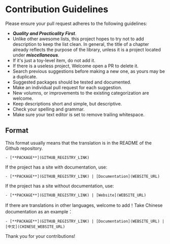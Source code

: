 # Contribution Guidelines

Please ensure your pull request adheres to the following guidelines:

- _**Quality and Practicality First**_.
- Unlike other awesome lists, this project hopes to try not to add description to keep the list clean. In general, the title of a chapter already reflects the purpose of the library, unless it is a project located under _**miscellaneous**_.
- If it's just a toy-level item, do not add it.
- If there is a useless project, Welcome open a PR to delete it.
- Search previous suggestions before making a new one, as yours may be a duplicate.
- Suggested packages should be tested and documented.
- Make an individual pull request for each suggestion.
- New volumns, or improvements to the existing categorization are welcome.
- Keep descriptions short and simple, but descriptive.
- Check your spelling and grammar.
- Make sure your text editor is set to remove trailing whitespace.


## Format

This format usually means that the translation is in the README of the Github repository.

```
- [**PACKAGE**](GITHUB_REGISTRY_LINK)
```

If the project has a site with documentation, use:

```
- [**PACKAGE**](GITHUB_REGISTRY_LINK) | [Documentation](WEBSITE_URL)
```

If the project has a site without documentation, use:

```
- [**PACKAGE**](GITHUB_REGISTRY_LINK) | [Website](WEBSITE_URL)
```

If there are translations in other languages, welcome to add！Take Chinese documentation as an example：

```
- [**PACKAGE**](GITHUB_REGISTRY_LINK) | [Documentation](WEBSITE_URL) | [中文](CHINESE_WEBSITE_URL)
```

Thank you for your contributions!